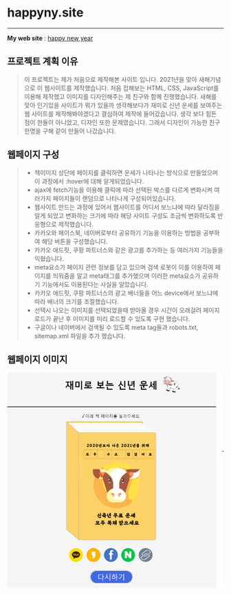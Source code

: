 # happyny.site
* * *
**My web site** : [happy new year](https://happyny.netlify.app/)

## 프로젝트 계획 이유
> 이 프로젝트는 제가 처음으로 제작해본 사이트 입니다. 2021년을 맞아 새해기념으로 이 웹사이트를 제작했습니다. 처음 접해보는 HTML, CSS, JavaScript를 이용해 제작했고 이미지를 디자인해주는
>제 친구와 함께 진행했습니다. 새해를 맞아 인기있을 사이트가 뭐가 있을까 생각해보다가 재미로 신년 운세를 보여주는 웹 사이트를 제작해봐야겠다고 결심하여 제작에 들어갔습니다. 생각 보다 힘든 점이
>한둘이 아니었고, 디자인 또한 문제였습니다. 그래서 디자인이 가능한 친구 한명을 구해 같이 만들어 나갔습니다.

## 웹페이지 구성
> + 책이미지 상단에 페이지를 클릭하면 운세가 나타나는 방식으로 만들었으며 이 과정에서 :hover에 대해 알게되었습니다. 
> + ajax에 fetch기능을 이용해 클릭에 따라 선택된 박스를 다르게 변화시켜 여러가지 페이지들이 랜덤으로 나타나게 구성되어있습니다.
> + 웹사이트 만드는 과정에 있어서 웹사이트를 어디서 보느냐에 따라 달라짐을 알게 되었고 변화하는 크기에 따라 해당 사이트 구성도 조금씩 변화하도록 반응형으로 제작했습니다. 
> + 카카오와 페이스북, 네이버로부터 공유하기 기능을 이용하는 방법을 공부하여 해당 버튼을 구성했습니다.
> + 카카오 애드핏, 쿠팡 파트너스와 같은 광고를 추가하는 등 여러가지 기능들을 익혔습니다.
> + meta요소가 페이지 관련 정보를 담고 있으며 검색 로봇이 이를 이용하여 페이지를 띄워줌을 알고 meta태그를 추가했으며 이러한 meta요소가 공유하기 기능에서도 이용된다는 사실을 알았습니다.
> + 카카오 애드핏, 쿠팡 파트너스의 광고 배너들을 어느 device에서 보느냐에 따라 배너의 크기를 조절했습니다.
> + 선택시 나오는 이미지를 선택되었을때 받아올 경우 시간이 오래걸려 페이지 로드가 끝난 후 이미지를 미리 로드할 수 있도록 구현 했습니다.
> + 구글이나 네이버에서 검색될 수 있도록 meta tag들과 robots.txt, sitemap.xml 파일을 추가 했습니다.


## 웹페이지 이미지
![alt text](https://github.com/username1103/happyny/blob/master/image/screenshot.jpg)
